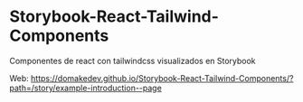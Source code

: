 # Storybook-React-Tailwind-Components
Componentes de react con tailwindcss visualizados en Storybook

Web: https://domakedev.github.io/Storybook-React-Tailwind-Components/?path=/story/example-introduction--page
